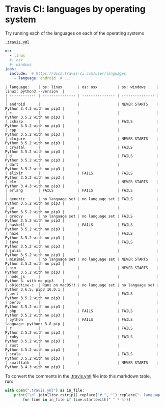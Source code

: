 # Travis CI: languages by operating system

Try running each of the languages on each of the operating systems

[`.travis.yml`](.travis.yml)
```yaml
os:
  - linux
  #- osx
  #- windows
jobs:
  include:  # https://docs.travis-ci.com/user/languages
    - language: android  # ...

```
    | language:    | os: linux       | os: osx         | os: windows     | linux: python3 --version  |
    | ------------ | --------------- | --------------- | --------------- |                           |
    | android      |                 |                 | NEVER STARTS    | Python 3.4.3 with no pip3 |
    | c            |                 |                 |                 | Python 3.5.2 with no pip3 |
    | csharp       |                 |                 | FAILS           | Python 3.5.2 with no pip3 |
    | cpp          |                 |                 |                 | Python 3.5.2 with no pip3 |
    | clojure      |                 |                 | NEVER STARTS    | Python 3.5.2 with no pip3 |
    | crystal      |                 |                 | FAILS           | Python 3.5.2 with no pip3 |
    | d            |                 |                 | FAILS           | Python 3.5.2 with no pip3 |
    | dart         |                 |                 |                 | Python 3.5.2 with no pip3 |
    | elixir       |                 | FAILS           | FAILS           | Python 3.5.2 with no pip3 |
    | elm          |                 |                 | NEVER STARTS    | Python 3.4.3 with no pip3 |
    | erlang       | FAILS           | FAILS           | FAILS           |                           |
    | generic      | no language set | no language set | FAILS           | Python 3.5.2 with no pip3 |
    | go           |                 |                 |                 | Python 3.5.2 with no pip3 |
    | groovy       | no language set | no language set | FAILS           | Python 3.5.2 with no pip3 |
    | haskell      |                 | FAILS           | FAILS           | Python 3.5.2 with no pip3 |
    | haxe         |                 |                 | FAILS           | Python 3.5.2 with no pip3 |
    | java         |                 |                 | FAILS           | Python 3.5.2 with no pip3 |
    | julia        |                 |                 |                 | Python 3.5.2 with no pip3 |
    | minimal      | no language set | no language set | NEVER STARTS    | Python 3.5.2 with no pip3 |
    | nix          |                 |                 | NEVER STARTS    | Python 3.5.2 with no pip3 |
    | node_js      |                 |                 |                 | Python 3. with no pip3    |
    | objective-c  | Runs on macOS!! | no language set | no language set | Python 3.6.5, pip3 10.0.1 |
    | perl         |                 |                 | FAILS           | Python 3.5.2 with no pip3 |
    | perl6        |                 |                 |                 | Python 3.5.2 with no pip3 |
    | php          |                 | FAILS           | FAILS           | Python 3.5.2 with no pip3 |
    | python       |                 | FAILS           | FAILS           | language: python: 3.8 pip |
    | r            |                 |                 | FAILS           | Python 3.5.2 with no pip3 |
    | ruby         |                 |                 | FAILS           | Python 3.5.2 with no pip3 |
    | rust         |                 |                 |                 | Python 3.5.2 with no pip3 |
    | scala        |                 |                 | FAILS           | Python 3.5.2 with no pip3 |
    | smalltalk    |                 |                 | NEVER STARTS    | Python 3.4.3 with no pip3 |

To convert the comments in the [.travis.yml](.travis.yml) file into this markdown table, run:
```python
with open(".travis.yml") as in_file:
    print("\n".join(line.rstrip().replace("# ", "").replace("- language: ", "| ")
        for line in in_file if line.startswith(" " * 4)))
```
